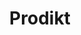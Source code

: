---
layout: home

title: Prodikt
titleTemplate: Simplifying today for a better tomorrow

hero:
  name: Prodikt
  text: Vi förenklar idag för en bättre framtid
  tagline: Prodikt är en digital plattform där arkitekter, tillverkare, fastighetsägare och byggföretag kan samarbeta genom hela byggprocessen.
  actions:
    - theme: brand
      text: Öppna Prodikt
      link: 'https://app.prodikt.com'
    - theme: alt
      text: Kom igång
      link: '/documentation/kom_igang/kom_igang/'

features:
  - title: "Kom igång direkt"
    details: Inga nerladdningar. Kom igång direkt i din webbläsare.
  - title: Samlad data
    details: Vi samlar data från olika källor och sammanställer den på ett sätt som ingen gjort tidigare.
  - title: Samarbete
    details: Skapa team och jobba i projekt tillsammans.
  - title: Klimatdeklaration
    details: Exportera en klimatdeklaration baserad på generisk och specifik miljödata.
---